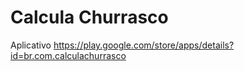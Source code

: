 # Calcula Churrasco

Aplicativo https://play.google.com/store/apps/details?id=br.com.calculachurrasco

